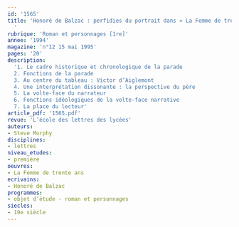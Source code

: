 ```yaml
---
id: '1565'
title: 'Honoré de Balzac : perfidies du portrait dans « La Femme de trente ans »
  '
rubrique: 'Roman et personnages [1re]'
annee: '1994'
magazine: 'n°12 15 mai 1995'
pages: '20'
description: 
  '1. Le cadre historique et chronologique de la parade
  2. Fonctions de la parade
  3. Au centre du tableau : Victor d’Aiglemont
  4. Une interprétation dissonante : la perspective du père
  5. La volte-face du narrateur
  6. Fonctions idéologiques de la volte-face narrative
  7. La place du lecteur'
article_pdf: '1565.pdf'
revue: 'L’école des lettres des lycées'
auteurs:
- Steve Murphy
disciplines:
- lettres
niveau_etudes:
- première
oeuvres:
- La Femme de trente ans
ecrivains:
- Honoré de Balzac
programmes:
- objet d’étude - roman et personnages
siecles:
- 19e siècle
---
```

